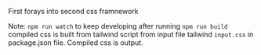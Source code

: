 First forays into second css framnework

Note: `npm run watch` to keep developing after running `npm run build`
       compiled css is built from tailwind script from input file tailwind `input.css` in package.json file. Compiled css is output.